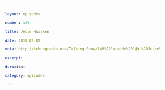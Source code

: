```yaml
---

layout: episodes

number: 149

title: Jesse Huisken

date: 2015-02-02

meta: http://kchungradio.org/Talking-Show/149%20Episode%20149_%20Jesse%20Huisken.mp3

excerpt: 

duration: 

category: episodes

---
```


